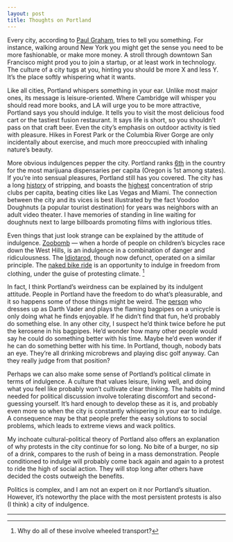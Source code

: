 ```yaml
---
layout: post
title: Thoughts on Portland
---
```


Every city, according to [Paul Graham](http://www.paulgraham.com/cities.html), tries to tell you something. For instance, walking around New York you might get the sense you need to be more fashionable, or make more money. A stroll through downtown San Francisco might prod you to join a startup, or at least work in technology.  The culture of a city tugs at you, hinting you should be more X and less Y. It’s the place softly whispering what it wants.  

Like all cities, Portland whispers something in your ear. Unlike most major ones, its message is leisure-oriented. Where Cambridge will whisper you should read more books, and LA will urge you to be more attractive, Portland says you should indulge. It tells you to visit the most delicious food cart or the tastiest fusion restaurant. It says life is short, so you shouldn’t pass on that craft beer. Even the city’s emphasis on outdoor activity is tied with pleasure. Hikes in Forest Park or the Columbia River Gorge are only incidentally about exercise, and much more preoccupied with inhaling nature’s beauty.

More obvious indulgences pepper the city. Portland ranks [6th](https://www.verilife.com/blog/united-states-weed) in the country for the most marijuana dispensaries per capita (Oregon is 1st among states). If you’re into sensual pleasures, Portland still has you covered. The city has a long [history](https://www.oregonencyclopedia.org/articles/stripping_in_oregon/) of stripping, and boasts the [highest](https://priceonomics.com/why-does-portland-have-so-many-strip-clubs/) concentration of strip clubs per capita, beating cities like Las Vegas and Miami. The connection between the city and its vices is best illustrated by the fact Voodoo Doughnuts (a popular tourist destination) for years was neighbors with an adult video theater. I have memories of standing in line waiting for doughnuts next to large billboards promoting films with inglorious titles.

Even things that just look strange can be explained by the attitude of indulgence. [Zoobomb](https://en.wikipedia.org/wiki/Zoobomb) — when a horde of people on children’s bicycles race down the West Hills, is an indulgence in a combination of danger and ridiculousness. The [Idiotarod](https://en.wikipedia.org/wiki/Idiotarod#Portland,_Oregon), though now defunct, operated on a similar principle. The [naked bike ride](https://pdxwnbr.org/) is an opportunity to indulge in freedom from clothing, under the guise of protesting climate. [^1]

In fact, I think Portland’s weirdness can be explained by its indulgent attitude. People in Portland have the freedom to do what’s pleasurable, and it so happens some of those things might be weird. The [person](https://en.wikipedia.org/wiki/Unipiper) who dresses up as Darth Vader and plays the flaming bagpipes on a unicycle is only doing what he finds enjoyable. If he didn’t find that fun, he’d probably do something else. In any other city, I suspect he’d think twice before he put the kerosene in his bagpipes. He’d wonder how many other people would say he could do something better with his time. Maybe he’d even wonder if he can do something better with his time. In Portland, though, nobody bats an eye. They’re all drinking microbrews and playing disc golf anyway. Can they really judge from that position?

Perhaps we can also make some sense of Portland’s political climate in terms of indulgence. A culture that values leisure, living well, and doing what you feel like probably won’t cultivate clear thinking. The habits of mind needed for political discussion involve tolerating discomfort and second-guessing yourself. It’s hard enough to develop these as it is, and probably even more so when the city is constantly whispering in your ear to indulge. A consequence may be that people prefer the easy solutions to social problems, which leads to extreme views and wack politics.

My inchoate cultural-political theory of Portland also offers an explanation of why protests in the city continue for so long. No bite of a burger, no sip of a drink, compares to the rush of being in a mass demonstration. People conditioned to indulge will probably come back again and again to a protest to ride the high of social action. They will stop long after others have decided the costs outweigh the benefits.

Politics is complex, and I am not an expert on it nor Portland’s situation. However, it’s noteworthy the place with the most persistent protests is also (I think) a city of indulgence.

---


[^1]: Why do all of these involve wheeled transport?
